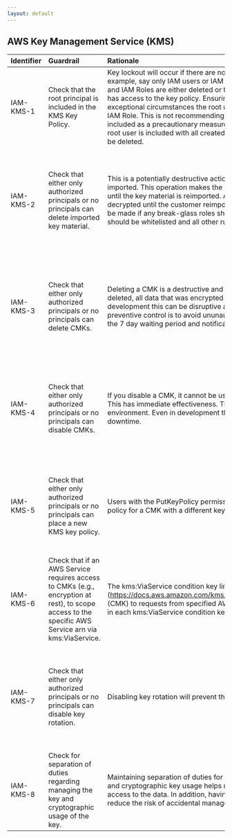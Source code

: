 ```yaml
---
layout: default
---
```


## AWS Key Management Service (KMS)

| Identifier   | Guardrail                                                                                                                                            | Rationale                                                                                                                                                                                                                                                                                                                                                                                                                                                                                                                                                                                                                                                                                                                          | Remediation                                                                                                                                                                                                                                                                                                                                      | References                                                                                                                                                                                                                                                                     | Policy                             | IAM Actions                   |
|:-------------|:-----------------------------------------------------------------------------------------------------------------------------------------------------|:-----------------------------------------------------------------------------------------------------------------------------------------------------------------------------------------------------------------------------------------------------------------------------------------------------------------------------------------------------------------------------------------------------------------------------------------------------------------------------------------------------------------------------------------------------------------------------------------------------------------------------------------------------------------------------------------------------------------------------------|:-------------------------------------------------------------------------------------------------------------------------------------------------------------------------------------------------------------------------------------------------------------------------------------------------------------------------------------------------|:-------------------------------------------------------------------------------------------------------------------------------------------------------------------------------------------------------------------------------------------------------------------------------|:-----------------------------------|:------------------------------|
| IAM-KMS-1    | Check that the root principal is included in the KMS Key Policy.                                                                                     | Key lockout will occur if there are no principals that have access to the key policy. For example, say only IAM users or IAM Roles or included in the key policy. If the IAM users and IAM Roles are either deleted or they are removed from the key policy, no principal has access to the key policy. Ensuring root is included on the key policy means that in exceptional circumstances the root user can reestablish delegation to the appropriate IAM Role. This is not recommending daily or frequent root usage, rather this root is included as a precautionary measure for exceptional circumstances. The AWS Account root user is included with all created AWS Accounts. Root user is superadmin and can’t be deleted. | Add root principal to key policy.                                                                                                                                                                                                                                                                                                                | https://docs.aws.amazon.com/kms/latest/developerguide/key-policies.html#key-policy-default-allow-root-enable-iam https://docs.aws.amazon.com/kms/latest/developerguide/key-policies.html#key-policy-default https://docs.aws.amazon.com/IAM/latest/UserGuide/id_root-user.html | KMS Key Policy                     |                               |
| IAM-KMS-2    | Check that either only authorized principals or no principals can delete imported key material.                                                      | This is a potentially destructive action. Deletes key material that you previously imported. This operation makes the specified customer master key (CMK) unusable until the key material is reimported. All encrypted data is unreadable and unable to be decrypted until the customer reimports the exact same key material. A decision should be made if any break-glass roles should have this capability. These authorized roles should be whitelisted and all other rules should trigger a violation.                                                                                                                                                                                                                        | Permission kms:DeleteImportedKeyMaterial should only be for authorized principals. Ensure any attached policies are for authorized use cases only and have sufficient preventive controls and monitoring alerts. Enforce with preventive controls (e.g., service control policies). Detect on any AWS API calls to delete imported key material. | https://docs.aws.amazon.com/kms/latest/developerguide/importing-keys-delete-key-material.html                                                                                                                                                                                  | KMS Key Policy and IAM Policy      | kms:DeleteImportedKeyMaterial |
| IAM-KMS-3    | Check that either only authorized principals or no principals can delete CMKs.                                                                       | Deleting a CMK is a destructive and potentially dangerous operation. When a CMK is deleted, all data that was encrypted under the CMK is unrecoverable. Even in development this can be disruptive as there might be unnecessary downtime. The preventive control is to avoid ununauthorized capability of deleting CMKs. Relying on the 7 day waiting period and notificatons require appropriate detective controls.                                                                                                                                                                                                                                                                                                             | Permission kms:ScheduleKeyDeletion should only be for authorized principals. Ensure any attached policies are for authorized use cases only and have sufficient preventive controls and monitoring alerts. Enforce with preventive controls (e.g., service control policies). Detect on any AWS API calls to delete CMKs                         | https://docs.aws.amazon.com/kms/latest/APIReference/API_ScheduleKeyDeletion.html                                                                                                                                                                                               | KMS Key Policy and IAM Policy      | kms:ScheduleKeyDeletion       |
| IAM-KMS-4    | Check that either only authorized principals or no principals can disable CMKs.                                                                      | If you disable a CMK, it cannot be used to encrypt or decrypt data until you re-enable it. This has immediate effectiveness. This could potentially incur downtime in a production environment. Even in development this can be disruptive as there might be unnecessary downtime.                                                                                                                                                                                                                                                                                                                                                                                                                                                 | Permission kms:DisableKey should only be for authorized principals. Ensure any attached policies are for authorized use cases only and have sufficient preventive controls and monitoring alerts. Enforce with preventive controls (e.g., service control policies). Detect on any AWS API calls to disable CMKs.                                | https://docs.aws.amazon.com/kms/latest/developerguide/enabling-keys.html                                                                                                                                                                                                       | KMS Key Policy and IAM Policy      | kms:DisableKey                |
| IAM-KMS-5    | Check that either only authorized principals or no principals can place a new KMS key policy.                                                        | Users with the PutKeyPolicy permission for a CMK can completely replace the key policy for a CMK with a different key policy of their choice.                                                                                                                                                                                                                                                                                                                                                                                                                                                                                                                                                                                      | Permission kms:PutKeyPolicy should only be for authorized principals. Ensure any attached policies are for authorized use cases only and have sufficient preventive controls and monitoring alerts. Enforce with preventive controls (e.g., service control policies). Detect on any AWS API calls to put key policy.                            | https://d0.awsstatic.com/whitepapers/aws-kms-best-practices.pdf                                                                                                                                                                                                                | KMS Key Policy and Identity Policy | kms:PutKeyPolicy              |
| IAM-KMS-6    | Check that if an AWS Service requires access to CMKs (e.g., encryption at rest), to scope access to the specific AWS Service arn via kms:ViaService. | The kms:ViaService condition key limits use of an AWS KMS customer master key (https://docs.aws.amazon.com/kms/latest/developerguide/concepts.html#master_keys) (CMK) to requests from specified AWS services. You can specify one or more services in each kms:ViaService condition key.                                                                                                                                                                                                                                                                                                                                                                                                                                          | Specify the kms:ViaService condition.                                                                                                                                                                                                                                                                                                            | https://docs.aws.amazon.com/kms/latest/developerguide/policy-conditions.html#conditions-kms-via-service                                                                                                                                                                        | KMS Key Policy                     |                               |
| IAM-KMS-7    | Check that either only authorized principals or no principals can disable key rotation.                                                              | Disabling key rotation will prevent the CMK from automatic annual rotation.                                                                                                                                                                                                                                                                                                                                                                                                                                                                                                                                                                                                                                                        | Permission kms:DisableKeyRotation should only be for authorized principals. Ensure any attached policies are for authorized use cases only and have sufficient preventive controls and monitoring alerts. Enforce with preventive controls (e.g., service control policies). Detect on any AWS API calls to disable CMKs.                        | https://docs.aws.amazon.com/kms/latest/developerguide/rotate-keys.html                                                                                                                                                                                                         | KMS Key Policy                     | kms:DisableKeyRotation        |
| IAM-KMS-8    | Check for separation of duties regarding managing the key and cryptographic usage of the key.                                                        | Maintaining separation of duties for sensitive and confidential data for key management and cryptographic key usage helps reduce the risk of unauthorized administrative access to the data. In addition, having a dedicated cryptographic key usage role helps reduce the risk of accidental management misconfiguration to the keys.                                                                                                                                                                                                                                                                                                                                                                                             | Check that the key administrator and cryptographic key usage role maintain separate IAM actions for admin and usage. Examplekey admin hereandkey user here.                                                                                                                                                                                      | nan                                                                                                                                                                                                                                                                            | nan                                |                               |